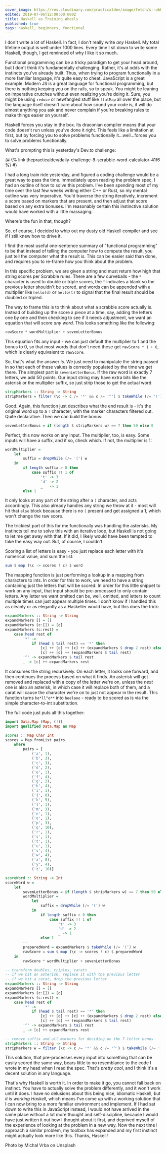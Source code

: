 ```yaml
---
cover_image: https://res.cloudinary.com/practicaldev/image/fetch/s--uhQkmAms--/c_imagga_scale,f_auto,fl_progressive,h_420,q_auto,w_1000/https://thepracticaldev.s3.amazonaws.com/i/bsrei93lrc5zhp2qcgg0.jpg
edited: 2019-07-06T12:00:00.000Z
title: Haskell as Training Wheels
published: true
tags: haskell, beginners, functional
---
```

I don't write a lot of Haskell.  In fact, I don't really write *any* Haskell.  My total lifetime output is well under 1000 lines.  Every time I sit down to write some Haskell, though, I get reminded of why I like it so much.

Functional programming can be a tricky paradigm to get your head around, but I don't think it's fundamentally challenging.  Rather, it's at odds with the instincts you've already built.  Thus, when trying to program functionally in a more familiar language, it's quite easy to cheat.  JavaScript is a great example.  Modern JS is a great language for functional programming, but there is nothing keeping you on the rails, so to speak.  You might be leaning on imperative crutches without even realizing you're doing it.  Sure, you might be using `reduce` or newfangled stuff like `flatMap` all over the place, but the language itself doesn't care about how sound your code is, it will do almost anything you ask and never complain if you're breaking rules to make things easier on yourself.

Haskell forces you stay in the box.  Its draconian compiler means that your code doesn't run unless you've done it right.  This feels like a limitation at first, but by forcing you to solve problems functionally it...well...forces you to solve problems functionally.

What's prompting this is yesterday's Dev.to challenge:

{# {% link thepracticaldev/daily-challenge-8-scrabble-word-calculator-41f6 %} #}

I had a long train ride yesterday, and figured a coding challenge would be a great way to pass the time. Immediately upon reading the problem spec, I had an outline of how to solve this problem.  I've been spending most of my time over the last few weeks writing either C++ or Rust, so my mental outline was very imperative.  You'd traverse the string iteratively, increment a score based on markers that are present, and then adjust that score based on any extra bonuses. I'm reasonably certain this instinctive solution would have worked with a little massaging.

Where's the fun in that, though?

So, of course, I decided to whip out my dusty old Haskell compiler and see if I still knew how to drive it.

I find the most useful one-sentence summary of "functional programming" to be that instead of telling the computer how to compute the result, you just tell the computer what the result *is*.  This can be easier said than done, and requires you to re-frame how you think about the problem.

In this specific problem, we are given a string and must return how high that string scores per Scrabble rules.  There are a few curveballs - the `*` character is used to double or triple scores, the `^` indicates a blank so the previous letter shouldn't be scored, and words can be appended with a multiplier like `hello(d)` or `hello(t)` to signal that the final result should be doubled or tripled.

The way to frame this is to think about what a scrabble score actually is.  Instead of building up the score a piece at a time, say, adding the letters one by one and then checking to see if it needs adjustment, we want an equation that will score *any word*.  This looks something like the following:

```haskell
rawScore * wordMultiplier + sevenLetterBonus
```

This equation fits any input - we can just default the multiplier to 1 and the bonus to 0, so that most words that don't need these get `rawScore * 1 + 0`, which is clearly equivalent to `rawScore`.

So, that's what the answer *is*.  We just need to manipulate the string passed in so that each of these values is correctly populated by the time we get there.  The simplest part is `sevenLetterBonus`.  If the raw word is exactly 7 letters, we add 50 points.  Our input string may have extra bits like the asterisk or the multiplier suffix, so just strip those to get the actual word:

```haskell
stripMarkers :: String -> String
stripMarkers = filter (\c -> c /= '*' && c /= '^') $ takeWhile (/= '(')
```

Good.  Again, this function just describes what the end result is - it's the original word up to a `(` character, with the marker characters filtered out.  Quite declarative.  Then we can build the bonus:

```haskell
sevenLetterBonus = if (length $ stripMarkers w) == 7 then 50 else 0
```

Perfect, this now works on any input.  The multiplier, too, is easy.  Some inputs will have a suffix, and if so, check which.  If not, the multiplier is 1:

```haskell
wordMultiplier =
    let
        suffix = dropWhile (/= '(') w
    in
        if length suffix > 0 then
            case suffix !! 1 of
                't' -> 3
                'd' -> 2
                _   -> 1
        else 1
```

It only looks at any part of the string after a `(` character, and acts accordingly.  This also already handles any string we throw at it - most will hit that `else` block because there is no `(` present and get assigned a 1, which won't change the raw score.

The trickiest part of this for me functionally was handling the asterisks.  My instincts tell me to solve this with an iterative loop, but Haskell is not going to let me get away with that.  If it did, I likely would have been tempted to take the easy way out.  But, of course, I couldn't.

Scoring a list of letters is easy - you just replace each letter with it's numerical value, and sum the list:

```haskell
sum $ map (\c -> scores ! c) $ word
```

The mapping function is just performing a lookup in a mapping from characters to ints.  In order for this to work, we need to have a string containing just the letters that will be scored.  In order for this little snippet to work on any input, that input should be pre-processed to only contain letters.  Any letter we want omitted can be, well, omitted, and letters to count multiple times can just appear multiple times.  I don't know if I handled this as cleanly or as elegantly as a Haskeller would have, but this does the trick:

```haskell
expandMarkers :: String -> String
expandMarkers [] = []
expandMarkers (c:[]) = [c]
expandMarkers (c:rest) =
    case head rest of
        '*' ->
            if (head $ tail rest) == '*' then
                [c] ++ [c] ++ [c] ++ (expandMarkers $ drop 2 rest) else
                [c] ++ [c] ++ (expandMarkers $ tail rest)
        '^' -> expandMarkers $ tail rest
        _ -> [c] ++ expandMarkers rest
```

It consumes the string recursively.  On each letter, it looks one forward, and then continues the process based on what it finds.  An asterisk will get removed and replaced with a copy of the letter we're on, unless the *next* one is also an asterisk, in which case it will replace both of them, and a carat will cause the character we're on to just not appear in the result.  This function turns `he*ll^o**` into `heelooo` - ready to be scored as is via the simple character-to-int substitution.

The full code just puts all this together:

```haskell
import Data.Map (Map, (!))
import qualified Data.Map as Map

scores :: Map Char Int
scores = Map.fromList pairs
    where
        pairs = [
            ('a', 1),
            ('b', 3),
            ('c', 3),
            ('d', 2),
            ('e', 1),
            ('f', 4),
            ('g', 2),
            ('h', 4),
            ('i', 1),
            ('j', 8),
            ('k', 5),
            ('l', 1),
            ('m', 3),
            ('n', 1),
            ('o', 1),
            ('p', 3),
            ('q', 10),
            ('r', 1),
            ('s', 1),
            ('t', 1),
            ('u', 1),
            ('v', 4),
            ('w', 4),
            ('x', 8),
            ('y', 4),
            ('z', 10)]

scoreWord :: String -> Int
scoreWord w =
    let
        sevenLetterBonus = if (length $ stripMarkers w) == 7 then 50 else 0
        wordMultiplier =
            let
                suffix = dropWhile (/= '(') w
            in
                if length suffix > 0 then
                    case suffix !! 1 of
                        't' -> 3
                        'd' -> 2
                        _ -> 1
                else 1
        --
        preparedWord = expandMarkers $ takeWhile (/= '(') w
        rawScore = sum $ map (\c -> scores ! c) $ preparedWord
    in
        rawScore * wordMultiplier + sevenLetterBonus

-- transform doubles, triples, carats
-- if we hit an asterisk, replace it with the previous letter
-- if we hit a carat, drop the previous letter
expandMarkers :: String -> String
expandMarkers [] = []
expandMarkers (c:[]) = [c]
expandMarkers (c:rest) =
    case head rest of
        '*' ->
            if (head $ tail rest) == '*' then
                [c] ++ [c] ++ [c] ++ (expandMarkers $ drop 2 rest) else
                [c] ++ [c] ++ (expandMarkers $ tail rest)
        '^' -> expandMarkers $ tail rest
        _ -> [c] ++ expandMarkers rest

-- remove suffix and all markers for deciding on the 7-letter bonus
stripMarkers :: String -> String
stripMarkers w = filter (\c -> c /= '*' && c /= '^') $ takeWhile (/= '(') w
```

This solution, that pre-processes every input into something that can be easily scored the same way, bears little to no resemblance to the code I wrote in my head when I read the spec.  That's *pretty cool*, and I think it's a decent solution in any language.

That's why Haskell is worth it.  In order to make it go, you cannot fall back on instinct.  You have to actually solve the problem differently, and it won't work until it does.  I have no delusions about this being nice, idiomatic Haskell, but *it is working Haskell*, which means I've come up with a working solution that I can now bring to a more familiar environment and implement.  If I had sat down to write this in JavaScript instead, I would not have arrived in the same place without a lot more thought and self-discipline, because I would have just written it out how I thought about it first, and deprived myself of the experience of looking at the problem in a new way.  Now the next time I approach a similar problem, my toolbox has expanded and my first instinct might actually look more like this.  Thanks, Haskell!

Photo by Michal Vrba on Unsplash
